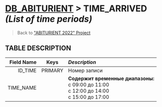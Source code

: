 # [DB_ABITURIENT](../db_abiturient_2022.md) > TIME_ARRIVED *(List of time periods)*

> Back to ["ABITURIENT 2022" Project](../../../../README.md)

## **TABLE DESCRIPTION**

| **Field Name** |  Keys   | *Description*                                                                                    |
|---------------:|:-------:|:-------------------------------------------------------------------------------------------------|
|        ID_TIME | PRIMARY | Номер записи                                                                                     |
|      TIME_NAME |         | **Содержит временные диапазоны:**</br>с 09:00 до 11:00</br>с 12:00 до 14:00</br>с 15:00 до 17:00 |